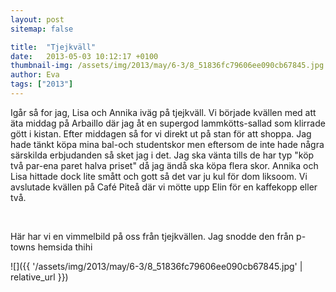 ```yaml
---
layout: post
sitemap: false

title:  "Tjejkväll"
date:   2013-05-03 10:12:17 +0100
thumbnail-img: /assets/img/2013/may/6-3/8_51836fc79606ee090cb67845.jpg
author: Eva
tags: ["2013"]
---
```


Igår så for jag, Lisa och Annika iväg på tjejkväll. Vi började kvällen med att äta middag på Arbaillo där jag åt en supergod lammkötts-sallad som klirrade gött i kistan. Efter middagen så for vi direkt ut på stan för att shoppa. Jag hade tänkt köpa mina bal-och studentskor men eftersom de inte hade några särskilda erbjudanden så sket jag i det. Jag ska vänta tills de har typ "köp två par-ena paret halva priset" då jag ändå ska köpa flera skor. Annika och Lisa hittade dock lite smått och gott så det var ju kul för dom liksoom. Vi avslutade kvällen på Café Piteå där vi mötte upp Elin för en kaffekopp eller två. 




 




Här har vi en vimmelbild på oss från tjejkvällen. Jag snodde den från p-towns hemsida thihi

![]({{ '/assets/img/2013/may/6-3/8_51836fc79606ee090cb67845.jpg'  | relative_url }})

